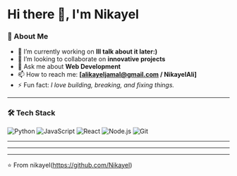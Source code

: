 # Hi there 👋, I'm Nikayel

### 🚀 About Me
- 🔭 I’m currently working on **Ill talk about it later:)**
- 👯 I’m looking to collaborate on **innovative projects**
- 💬 Ask me about **Web Development**
- 📫 How to reach me: **[alikayeljamal@gmail.com / NikayelAli]**
- ⚡ Fun fact: *I love building, breaking, and fixing things.*

---

### 🛠️ Tech Stack
![Python](https://img.shields.io/badge/-Python-333?style=flat&logo=python)
![JavaScript](https://img.shields.io/badge/-JavaScript-333?style=flat&logo=javascript)
![React](https://img.shields.io/badge/-React-333?style=flat&logo=react)
![Node.js](https://img.shields.io/badge/-Node.js-333?style=flat&logo=node.js)
![Git](https://img.shields.io/badge/-Git-333?style=flat&logo=git)

---

---

---

⭐️ From nikayel(https://github.com/Nikayel)
